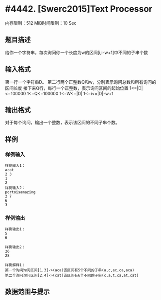 # #4442. [Swerc2015]Text Processor

内存限制：512 MiB时间限制：10 Sec

## 题目描述

给你一个字符串，每次询问你一个长度为w的区间[i,i-w+1]中不同的子串个数

## 输入格式

第一行一个字符串D。
第二行两个正整数Q和w，分别表示询问总数和所有询问的区间长度
接下来Q行，每行一个正整数，表示询问区间的起始位置
1<=|D|<=100000
1<=Q<=100000
1<=W<=|D|
1<=i<=|D|-w+1

## 输出格式

对于每个询问，输出一个整数，表示该区间的不同子串个数。

## 样例

### 样例输入

    
    样例输入1：
    acat
    2 3
    1
    2
    样例输入2：
    portoisamazing
    2 7
    6
    3
    

### 样例输出

    
    样例输出1：
    5
    6
    
    样例输出2：
    26
    28
    
    样例解释1：
    第一个询问询问区间[1,3]->(aca)该区间有5个不同的子串(a,c,ac,ca,aca)
    第二个询问询问区间[2,4]->(cat)该区间有6个不同的子串(c,a,t,ca,at,cat)
    

## 数据范围与提示
